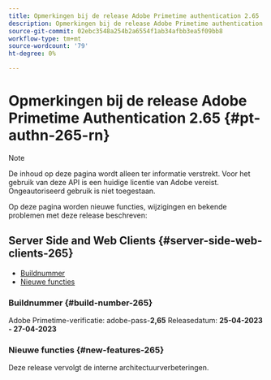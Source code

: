 ```yaml
---
title: Opmerkingen bij de release Adobe Primetime authentication 2.65
description: Opmerkingen bij de release Adobe Primetime authentication 2.65
source-git-commit: 02ebc3548a254b2a6554f1ab34afbb3ea5f09bb8
workflow-type: tm+mt
source-wordcount: '79'
ht-degree: 0%

---
```


# Opmerkingen bij de release Adobe Primetime Authentication 2.65 {#pt-authn-265-rn}

>[!NOTE]
>
>De inhoud op deze pagina wordt alleen ter informatie verstrekt. Voor het gebruik van deze API is een huidige licentie van Adobe vereist. Ongeautoriseerd gebruik is niet toegestaan.

Op deze pagina worden nieuwe functies, wijzigingen en bekende problemen met deze release beschreven:

## Server Side and Web Clients {#server-side-web-clients-265}

* [Buildnummer](#build-number-265)
* [Nieuwe functies](#new-features-265)

### Buildnummer {#build-number-265}

Adobe Primetime-verificatie: adobe-pass-**2,65**
Releasedatum: **25-04-2023 - 27-04-2023**

### Nieuwe functies {#new-features-265}

Deze release vervolgt de interne architectuurverbeteringen.
